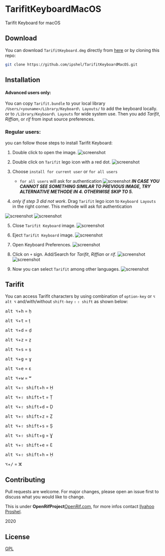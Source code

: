 # TarifitKeyboardMacOS
Tarifit Keyboard for macOS



## Download

You can download `TarifitKeyboard.dmg` directly from [here](https://github.com/ipshel/TarifitKeyboardMacOS/raw/main/TarifitKeyboard.dmg) or by cloning this repo:

```bash
git clone https://github.com/ipshel/TarifitKeyboardMacOS.git
```

## Installation
#### Advanced users only:
You can copy `Tarifit.bundle` to your local library `/Users/<youname>/Library/Keyboard\ Layouts/` to add the keyboard locally. or to `/Library/Keyboard\ Layouts` for wide system use. Then you add *Tarifit*, *Riffian*, or *rif* from input source preferences.

### Regular users:
you can follow those steps to install Tarifit Keyboard:
1. Double click to open the image.
![screenshot](/screenshots/shot0001.jpg)

2. Double click on `Tarifit` lego icon with a red dot. 
![screenshot](/screenshots/shot0002.jpg)

3. Choose `install for current user` or `for all users`
   - `for all users` will ask for authentication
![screenshot](/screenshots/shot0003.jpg)
***IN CASE YOU CANNOT SEE SOMETHING SIMILAR TO PREVIOUS IMAGE, TRY ALTERNATIVE METHODE IN 4. OTHERWISE SKIP TO 5.***

4. *only if step 3 did not work*. Drag `Tarifit` lego icon to `Keyboard Layouts` in the right corner. This methode will ask fot authentication

![screenshot](/screenshots/shot0004.jpg)
![screenshot](/screenshots/shot0005.jpg)

5. Close `Tarifit Keyboard` image.
![screenshot](/screenshots/shot0006.jpg)

6. Eject `Tarifit Keyboard` image.
![screenshot](/screenshots/shot0007.jpg)

7. Open Keyboard Preferences.
![screenshot](/screenshots/shot0008.jpg)

8. Click on `+` sign. Add/Search for *Tarifit*, *Riffian* or *rif*.
![screenshot](/screenshots/shot0009.jpg)
![screenshot](/screenshots/shot0010.jpg)

9. Now you can select `Tarifit` among other languages.
![screenshot](/screenshots/shot0011.jpg)

## Tarifit
You can access Tarifit characters by using combination of `option-key` or `⌥` `alt ⌥` and/with/without `shift-key` `⇧` `⇧ shift` as shown below:

<kbd>alt ⌥</kbd>+<kbd>h</kbd> = ḥ

<kbd>alt ⌥</kbd>+<kbd>t</kbd> = ṭ

<kbd>alt ⌥</kbd>+<kbd>d</kbd> = ḍ

<kbd>alt ⌥</kbd>+<kbd>z</kbd> = ẓ

<kbd>alt ⌥</kbd>+<kbd>s</kbd> = ṣ

<kbd>alt ⌥</kbd>+<kbd>g</kbd> = ɣ

<kbd>alt ⌥</kbd>+<kbd>e</kbd> = ɛ

<kbd>alt ⌥</kbd>+<kbd>w</kbd> = ʷ

<kbd>alt ⌥</kbd>+<kbd>⇧ shift</kbd>+<kbd>h</kbd> = Ḥ

<kbd>alt ⌥</kbd>+<kbd>⇧ shift</kbd>+<kbd>t</kbd> = Ṭ

<kbd>alt ⌥</kbd>+<kbd>⇧ shift</kbd>+<kbd>d</kbd> = Ḍ

<kbd>alt ⌥</kbd>+<kbd>⇧ shift</kbd>+<kbd>z</kbd> = Ẓ

<kbd>alt ⌥</kbd>+<kbd>⇧ shift</kbd>+<kbd>s</kbd> = Ṣ

<kbd>alt ⌥</kbd>+<kbd>⇧ shift</kbd>+<kbd>g</kbd> = Ɣ

<kbd>alt ⌥</kbd>+<kbd>⇧ shift</kbd>+<kbd>e</kbd> = Ɛ

<kbd>alt ⌥</kbd>+<kbd>⇧ shift</kbd>+<kbd>h</kbd> = Ḥ

<kbd>⌥</kbd>+<kbd>/</kbd> = ⵣ


## Contributing
Pull requests are welcome. For major changes, please open an issue first to discuss what you would like to change.

This is under **OpenRifProject**[OpenRif.com](https://openrif.com), for more infos contact [Ilyahoo Proshel](mailto:ip@ipshel.com).

2020
## License
[GPL](LICENSE)
